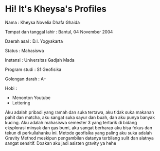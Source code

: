 # Hi! It's Kheysa's Profiles

Nama : Kheysa Novelia Dhafa Ghaida

Tempat dan tanggal lahir : Bantul, 04 November 2004

Daerah asal : D.I. Yogyakarta

Status : Mahasiswa

Instansi : Universitas Gadjah Mada

Program studi : S1 Geofisika

Golongan darah : A+

Hobi : 
- Menonton Youtube
- Lettering

Aku adalah pribadi yang ramah dan suka tertawa, aku tidak suka makanan pahit dan matcha, aku sangat suka sayur dan buah, dan aku punya banyak kucing. Aku adalah mahasiswa semester 3 yang tertarik di bidang eksplorasi minyak dan gas bumi, aku sangat berharap aku bisa fokus dan tekun di perkuliahanku ini. Metode geofisika yang paling aku suka adalah Gravity Method meskipun pengambilan datanya terbilang sulit dan alatnya sangat sensitif. Doakan aku jadi asisten gravity ya hehe
